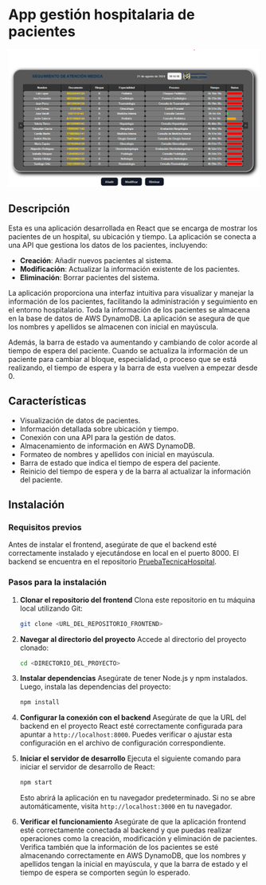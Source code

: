 # App gestión hospitalaria de pacientes
![Imagen de la aplicación](Readmeimg.png)

## Descripción
Esta es una aplicación desarrollada en React que se encarga de mostrar los pacientes de un hospital, su ubicación y tiempo. La aplicación se conecta a una API que gestiona los datos de los pacientes, incluyendo:

- **Creación**: Añadir nuevos pacientes al sistema.
- **Modificación**: Actualizar la información existente de los pacientes.
- **Eliminación**: Borrar pacientes del sistema.

La aplicación proporciona una interfaz intuitiva para visualizar y manejar la información de los pacientes, facilitando la administración y seguimiento en el entorno hospitalario. Toda la información de los pacientes se almacena en la base de datos de AWS DynamoDB. La aplicación se asegura de que los nombres y apellidos se almacenen con inicial en mayúscula.

Además, la barra de estado va aumentando y cambiando de color acorde al tiempo de espera del paciente. Cuando se actualiza la información de un paciente para cambiar al bloque, especialidad, o proceso que se está realizando, el tiempo de espera y la barra de esta vuelven a empezar desde 0.

## Características
- Visualización de datos de pacientes.
- Información detallada sobre ubicación y tiempo.
- Conexión con una API para la gestión de datos.
- Almacenamiento de información en AWS DynamoDB.
- Formateo de nombres y apellidos con inicial en mayúscula.
- Barra de estado que indica el tiempo de espera del paciente.
- Reinicio del tiempo de espera y de la barra al actualizar la información del paciente.

## Instalación

### Requisitos previos
Antes de instalar el frontend, asegúrate de que el backend esté correctamente instalado y ejecutándose en local en el puerto 8000. El backend se encuentra en el repositorio [PruebaTecnicaHospital](URL_DEL_REPOSITORIO_BACKEND).

### Pasos para la instalación

1. **Clonar el repositorio del frontend**
   Clona este repositorio en tu máquina local utilizando Git:
   ```bash
   git clone <URL_DEL_REPOSITORIO_FRONTEND>
   ```

2. **Navegar al directorio del proyecto**
   Accede al directorio del proyecto clonado:
   ```bash
   cd <DIRECTORIO_DEL_PROYECTO>
   ```

3. **Instalar dependencias**
   Asegúrate de tener Node.js y npm instalados. Luego, instala las dependencias del proyecto:
   ```bash
   npm install
   ```

4. **Configurar la conexión con el backend**
   Asegúrate de que la URL del backend en el proyecto React esté correctamente configurada para apuntar a `http://localhost:8000`. Puedes verificar o ajustar esta configuración en el archivo de configuración correspondiente.

5. **Iniciar el servidor de desarrollo**
   Ejecuta el siguiente comando para iniciar el servidor de desarrollo de React:
   ```bash
   npm start
   ```
   Esto abrirá la aplicación en tu navegador predeterminado. Si no se abre automáticamente, visita `http://localhost:3000` en tu navegador.

6. **Verificar el funcionamiento**
   Asegúrate de que la aplicación frontend esté correctamente conectada al backend y que puedas realizar operaciones como la creación, modificación y eliminación de pacientes. Verifica también que la información de los pacientes se esté almacenando correctamente en AWS DynamoDB, que los nombres y apellidos tengan la inicial en mayúscula, y que la barra de estado y el tiempo de espera se comporten según lo esperado.

